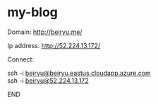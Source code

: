 # my-blog

Domain: http://beiryu.me/

Ip address: http://52.224.13.172/

Connect: 

ssh -i <private key path> beiryu@beiryu.eastus.cloudapp.azure.com</br>
ssh -i <private key path> beiryu@52.224.13.172

  END
